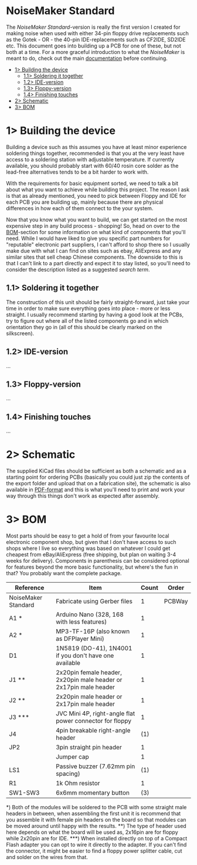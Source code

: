 # NoiseMaker Standard
The *NoiseMaker Standard*-version is really the first version I created for making noise when used with either 34-pin floppy drive replacements such as the Gotek - OR - the 40-pin IDE-replacements such as CF2IDE, SD2IDE etc. This document goes into building up a PCB for one of these, but not both at a time. For a more graceful introduction to what the *NoiseMaker* is meant to do, check out the main [documentation](https://github.com/tebl/NoiseMaker) before continuing.

- [1> Building the device](#1-building-the-device)
  - [1.1> Soldering it together](#11-soldering-it-together)
  - [1.2> IDE-version](#12-ide-version)
  - [1.3> Floppy-version](#13-floppy-version)
  - [1.4> Finishing touches](#14-finishing-touches)
- [2> Schematic](#2-schematic)
- [3> BOM](#3-bom)

# 1> Building the device
Building a device such as this assumes you have at least minor experience soldering things together, recommended is that you at the very least have access to a soldering station with adjustable temperature. If currently available, you should probably start with 60/40 rosin core solder as the lead-free alternatives tends to be a bit harder to work with.

With the requirements for basic equipment sorted, we need to talk a bit about what you want to achieve while building this project. The reason I ask is that as already mentioned, you need to pick between Floppy and IDE for each PCB you are building up, mainly because there are physical differences in how each of them connect to the your system. 

Now that you know what you want to build, we can get started on the most expensive step in any build process - shopping! So, head on over to the [BOM](#3-bom)-section for some information on what kind of components that you'll need. While I would have liked to give you specific part numbers for "reputable" electronic part suppliers, I can't afford to shop there so I usually make due with what I can find on sites such as ebay, AliExpress and any similar sites that sell cheap Chinese components. The downside to this is that I can't link to a part directly and expect it to stay listed, so you'll need to consider the description listed as a suggested *search term*.

## 1.1> Soldering it together
The construction of this unit should be fairly straight-forward, just take your time in order to make sure everything goes into place - more or less straight. I usually recommend starting by having a good look at the PCBs, try to figure out where all of the listed components go and in which orientation they go in (all of this should be clearly marked on the silkscreen). 

## 1.2> IDE-version
...

## 1.3> Floppy-version
...

## 1.4> Finishing touches
...

# 2> Schematic
The supplied KiCad files should be sufficient as both a schematic and as a  starting point for ordering PCBs (basically you could just zip the contents of the export folder and upload that on a fabrication site), the schematic is also available in [PDF-format](https://github.com/tebl/NoiseMaker/tree/main/documentation/schematic) and this is what you'll need to print and work your way through this things don't work as expected after assembly.

# 3> BOM
Most parts should be easy to get a hold of from your favourite local electronic component shop, but given that I don't have access to such shops where I live so everything was based on whatever I could get cheapest from eBay/AliExpress (free shipping, but plan on waiting 3-4 weeks for delivery). Components in parenthesis can be considered optional for features beyond the more basic functionality, but where's the fun in that? You probably want the complete package.

| Reference             | Item                                                              | Count | Order  |
| --------------------- | ----------------------------------------------------------------- | ----- | ------ |
| NoiseMaker Standard   | Fabricate using Gerber files                                      |     1 | PCBWay
| A1 *                  | Arduino Nano (328, 168 with less features)                        |     1 |
| A2 *                  | MP3-TF-16P (also known as DFPlayer Mini)                          |     1 |
| D1                    | 1N5819 (DO-41), 1N4001 if you don't have one available            |     1 |
| J1 **                 | 2x20pin female header, 2x20pin male header or 2x17pin male header |     1 |
| J2 **                 | 2x20pin male header or 2x17pin male header                        |     1 |
| J3 ***                | JVC Mini 4P, right-angle flat power connector for floppy          |     1 |
| J4                    | 4pin breakable right-angle header                                 |    (1)|
| JP2                   | 3pin straight pin header                                          |     1 |
|                       | Jumper cap                                                        |     1 |
| LS1                   | Passive buzzer (7.62mm pin spacing)                               |    (1)|
| R1                    | 1k Ohm resistor                                                   |     1 |
| SW1-SW3               | 6x6mm momentary button                                            |    (3)|

*) Both of the modules will be soldered to the PCB with some straight male headers in between, when assembling the first unit it is recommend that you assemble it with female pin headers on the board so that modules can be moved around until happy with the results.
**) The type of header used here depends on what the board will be used as, 2x16pin are for floppy while 2x20pin are for IDE.
***) When installed directly on top of a Compact Flash adapter you can opt to wire it directly to the adapter. If you can't find the connector, it might be easier to find a floppy power splitter cable, cut and solder on the wires from that.